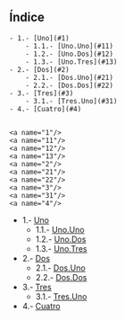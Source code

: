 
## Índice
```
- 1.- [Uno](#1)  
	- 1.1.- [Uno.Uno](#11)
	- 1.2.- [Uno.Dos](#12)
	- 1.3.- [Uno.Tres](#13)
- 2.- [Dos](#2)  
	- 2.1.- [Dos.Uno](#21)
	- 2.2.- [Dos.Dos](#22)
- 3.- [Tres](#3)  
	- 3.1.- [Tres.Uno](#31)
- 4.- [Cuatro](#4)  


<a name="1"/>
<a name="11"/>
<a name="12"/>
<a name="13"/>
<a name="2"/>
<a name="21"/>
<a name="22"/>
<a name="3"/>
<a name="31"/>
<a name="4"/>
```
- 1.- [Uno](#1)  
	- 1.1.- [Uno.Uno](#11)
	- 1.2.- [Uno.Dos](#12)
	- 1.3.- [Uno.Tres](#13)
- 2.- [Dos](#2)  
	- 2.1.- [Dos.Uno](#21)
	- 2.2.- [Dos.Dos](#22)
- 3.- [Tres](#3)  
	- 3.1.- [Tres.Uno](#31)
- 4.- [Cuatro](#4)  


<a name="1"/>
<a name="11"/>
<a name="12"/>
<a name="13"/>
<a name="2"/>
<a name="21"/>
<a name="22"/>
<a name="3"/>
<a name="31"/>
<a name="4"/>